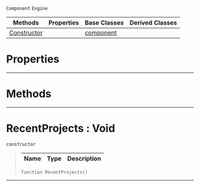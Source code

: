  `Component` `Engine`



|Methods|Properties|Base Classes|Derived Classes|
|---|---|---|---|
|[ Constructor](https://github.com/ArendDanielek/ZeroDocsTest/blob/master/code_reference/class_reference/recentprojects.markdown#recentprojects-void)| |[component](https://github.com/ArendDanielek/ZeroDocsTest/blob/master/code_reference/class_reference/component.markdown)| |


 #  Properties


---  
 #  Methods


---  
 #  RecentProjects : Void

 `constructor`

> 
> |Name|Type|Description|
> |---|---|---|
> ``` lang=cpp, name=Zilch
> function RecentProjects()
> ``` 


---  
 
  
  
  
  
  
  
  

 